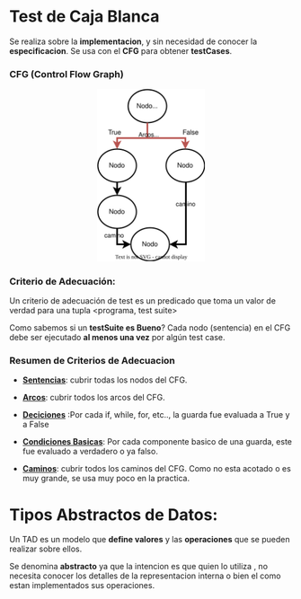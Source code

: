 
# Test de Caja Blanca 

Se realiza sobre la **implementacion**, y sin necesidad de conocer la **especificacion**.
Se usa con el **CFG** para obtener __testCases__.

### CFG (Control Flow Graph)

<p align="center">
  <img src="/resumen/CFG2.svg" width="192">
</p>


### Criterio de Adecuación: 

Un criterio de adecuación de test es un predicado que toma un valor
de verdad para una tupla <programa, test suite>


Como sabemos si un **testSuite es Bueno**?
Cada nodo (sentencia) en el CFG debe ser ejecutado **al menos una vez** por algún test case.


### Resumen de Criterios de Adecuacion

* <u>**Sentencias**</u>: cubrir todas los nodos del CFG.
* <u>**Arcos**</u>: cubrir todos los arcos del CFG.
* <u>**Deciciones**</u> :Por cada if, while, for, etc.., la guarda fue evaluada a True y a False

* <u>**Condiciones Basicas**</u>: Por cada componente basico de una guarda, este fue evaluado a verdadero o ya falso.

* <u>**Caminos**</u>: cubrir todos los caminos del CFG. Como no esta acotado o es muy grande, se usa muy poco en la practica.



# Tipos Abstractos de Datos:

Un TAD es un modelo que **define valores** y las **operaciones** que se pueden realizar sobre ellos.

Se denomina **abstracto** ya que la intencion es que quien lo utiliza , no necesita conocer los detalles de la representacion interna o bien el como estan implementados sus operaciones.



